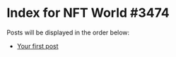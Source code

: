 # Index for NFT World #3474
Posts will be displayed in the order below:

- [Your first post](./001-first.md)

